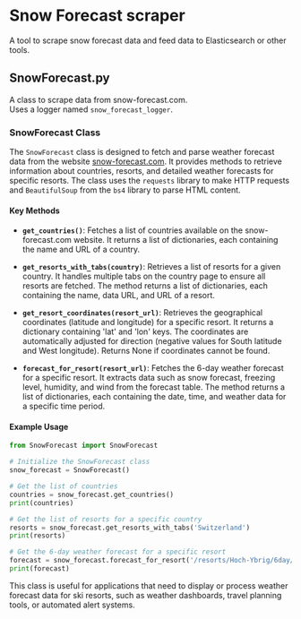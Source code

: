 # Snow Forecast scraper 

A tool to scrape snow forecast data and feed data to Elasticsearch or other tools.

## SnowForecast.py 

A class to scrape data from snow-forecast.com.  
Uses a logger named `snow_forecast_logger`.  

### SnowForecast Class

The `SnowForecast` class is designed to fetch and parse weather forecast data from the website [snow-forecast.com](https://www.snow-forecast.com). It provides methods to retrieve information about countries, resorts, and detailed weather forecasts for specific resorts. The class uses the `requests` library to make HTTP requests and `BeautifulSoup` from the `bs4` library to parse HTML content.

#### Key Methods

- **`get_countries()`**: Fetches a list of countries available on the snow-forecast.com website. It returns a list of dictionaries, each containing the name and URL of a country.

- **`get_resorts_with_tabs(country)`**: Retrieves a list of resorts for a given country. It handles multiple tabs on the country page to ensure all resorts are fetched. The method returns a list of dictionaries, each containing the name, data URL, and URL of a resort.

- **`get_resort_coordinates(resort_url)`**: Retrieves the geographical coordinates (latitude and longitude) for a specific resort. It returns a dictionary containing 'lat' and 'lon' keys. The coordinates are automatically adjusted for direction (negative values for South latitude and West longitude). Returns None if coordinates cannot be found.

- **`forecast_for_resort(resort_url)`**: Fetches the 6-day weather forecast for a specific resort. It extracts data such as snow forecast, freezing level, humidity, and wind from the forecast table. The method returns a list of dictionaries, each containing the date, time, and weather data for a specific time period.

#### Example Usage

```python
from SnowForecast import SnowForecast

# Initialize the SnowForecast class
snow_forecast = SnowForecast()

# Get the list of countries
countries = snow_forecast.get_countries()
print(countries)

# Get the list of resorts for a specific country
resorts = snow_forecast.get_resorts_with_tabs('Switzerland')
print(resorts)

# Get the 6-day weather forecast for a specific resort
forecast = snow_forecast.forecast_for_resort('/resorts/Hoch-Ybrig/6day/mid')
print(forecast)
```

This class is useful for applications that need to display or process weather forecast data for ski resorts, such as weather dashboards, travel planning tools, or automated alert systems.